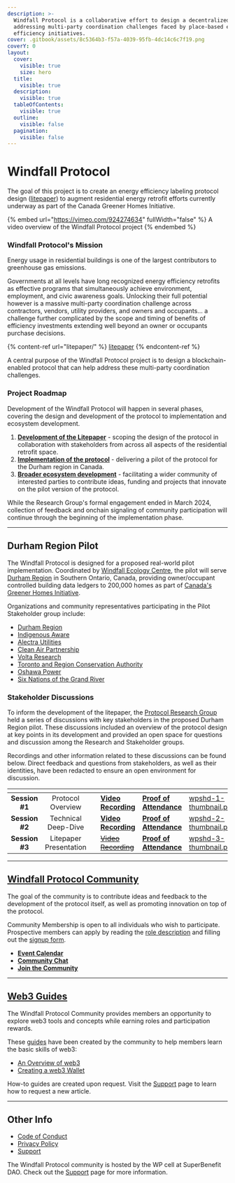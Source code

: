 ```yaml
---
description: >-
  Windfall Protocol is a collaborative effort to design a decentralized protocol
  addressing multi-party coordination challenges faced by place-based energy
  efficiency initiatives.
cover: .gitbook/assets/8c5364b3-f57a-4039-95fb-4dc14c6c7f19.png
coverY: 0
layout:
  cover:
    visible: true
    size: hero
  title:
    visible: true
  description:
    visible: true
  tableOfContents:
    visible: true
  outline:
    visible: false
  pagination:
    visible: false
---
```


# Windfall Protocol

The goal of this project is to create an energy efficiency labeling protocol design ([litepaper](litepaper/)) to augment residential energy retrofit efforts currently underway as part of the Canada Greener Homes Initiative.

{% embed url="https://vimeo.com/924274634" fullWidth="false" %}
A video overview of the Windfall Protocol project
{% endembed %}

### Windfall Protocol's Mission

Energy usage in residential buildings is one of the largest contributors to greenhouse gas emissions.

Governments at all levels have long recognized energy efficiency retrofits as effective programs that simultaneously achieve environment, employment, and civic awareness goals. Unlocking their full potential however is a massive multi-party coordination challenge across contractors, vendors, utility providers, and owners and occupants… a challenge further complicated by the scope and timing of benefits of efficiency investments extending well beyond an owner or occupants purchase decisions.

{% content-ref url="litepaper/" %}
[litepaper](litepaper/)
{% endcontent-ref %}

A central purpose of the Windfall Protocol project is to design a blockchain-enabled protocol that can help address these multi-party coordination challenges.

### Project Roadmap

Development of the Windfall Protocol will happen in several phases, covering the design and development of the protocol to implementation and ecosystem development.&#x20;

1. [**Development of the Litepaper**](litepaper/) - scoping the design of the protocol in collaboration with stakeholders from across all aspects of the residential retrofit space.
2. [**Implementation of the protocol**](./#durham-region-pilot) - delivering a pilot of the protocol for the Durham region in Canada.
3. [**Broader ecosystem development**](community.md) - facilitating a wider community of interested parties to contribute ideas, funding and projects that innovate on the pilot version of the protocol.

While the Research Group's formal engagement ended in March 2024, collection of feedback and onchain signaling of community participation will continue through the beginning of the implementation phase.

***

## Durham Region Pilot

The Windfall Protocol is designed for a proposed real-world pilot implementation. Coordinated by [Windfall Ecology Centre](https://windfallcentre.ca/), the pilot will serve [Durham Region](https://www.durham.ca/en/index.aspx) in Southern Ontario, Canada, providing owner/occupant controlled building data ledgers to 200,000 homes as part of [Canada's Greener Homes Initiative](https://natural-resources.canada.ca/energy-efficiency/homes/canada-greener-homes-initiative/24831).

Organizations and community representatives participating in the Pilot Stakeholder group include:

* [Durham Region](https://www.durham.ca/en/index.aspx)
* [Indigenous Aware](https://www.indigenousaware.com/)
* [Alectra Utilities](https://alectrautilities.com/)
* [Clean Air Partnership](https://www.cleanairpartnership.org/)
* [Volta Research](https://voltaresearch.org/)
* [Toronto and Region Conservation Authority](https://trca.ca/)
* [Oshawa Power](https://www.oshawapower.ca/)
* [Six Nations of the Grand River](https://www.sixnations.ca/)

### Stakeholder Discussions

To inform the development of the litepaper, the [Protocol Research Group](./#protocol-research-group) held a series of discussions with key stakeholders in the proposed Durham Region pilot. These discussions included an overview of the protocol design at key points in its development and provided an open space for questions and discussion among the Research and Stakeholder groups.

Recordings and other information related to these discussions can be found below. Direct feedback and questions from stakeholders, as well as their identities, have been redacted to ensure an open environment for discussion.

<table data-view="cards"><thead><tr><th align="center"></th><th align="center"></th><th data-type="content-ref"></th><th></th><th></th><th data-hidden data-card-cover data-type="files"></th><th data-hidden data-card-target data-type="content-ref"></th></tr></thead><tbody><tr><td align="center"><strong>Session #1</strong></td><td align="center">Protocol Overview</td><td></td><td><a href="https://vimeo.com/911712812"><strong>Video Recording</strong></a></td><td><a href="https://poap.gallery/event/167375"><strong>Proof of Attendance</strong></a></td><td><a href=".gitbook/assets/wpshd-1-thumbnail.png">wpshd-1-thumbnail.png</a></td><td><a href="https://lu.ma/g4m2o2wb">https://lu.ma/g4m2o2wb</a></td></tr><tr><td align="center"><strong>Session #2</strong></td><td align="center">Technical Deep-Dive</td><td></td><td><a href="https://vimeo.com/914631253"><strong>Video Recording</strong></a></td><td><a href="https://poap.gallery/event/168306"><strong>Proof of Attendance</strong></a></td><td><a href=".gitbook/assets/wpshd-2-thumbnail.png">wpshd-2-thumbnail.png</a></td><td><a href="https://lu.ma/bipzjjr5">https://lu.ma/bipzjjr5</a></td></tr><tr><td align="center"><strong>Session #3</strong></td><td align="center">Litepaper Presentation</td><td></td><td><a data-footnote-ref href="#user-content-fn-1"><del>Video Recording</del></a></td><td><a href="https://poap.gallery/event/168937"><strong>Proof of Attendance</strong></a></td><td><a href=".gitbook/assets/wpshd-3-thumbnail.png">wpshd-3-thumbnail.png</a></td><td><a href="https://lu.ma/8m55tp6w">https://lu.ma/8m55tp6w</a></td></tr></tbody></table>

***

## [Windfall Protocol Community](community/)

The goal of the community is to contribute ideas and feedback to the development of the protocol itself, as well as promoting innovation on top of the protocol.

Community Membership is open to all individuals who wish to participate. Prospective members can apply by reading the [role description](community/roles.md) and filling out the [signup form](https://wreep.deform.cc/community-signup/).

* [**Event Calendar**](https://lu.ma/wreep)
* [**Community Chat**](https://discord.com/invite/6mDepqjgh2)
* [**Join the Community**](https://wreep.deform.cc/community-signup/)

***

## [Web3 Guides](community/guides/)

The Windfall Protocol Community provides members an opportunity to explore web3 tools and concepts while earning roles and participation rewards.

These [guides](community/guides/) have been created by the community to help members learn the basic skills of web3:

* [An Overview of web3](community/guides/web3.md)
* [Creating a web3 Wallet](community/guides/wallets.md)

How-to guides are created upon request. Visit the [Support](support.md) page to learn how to request a new article.

***

## Other Info

* [Code of Conduct](code\_of\_conduct.md)
* [Privacy Policy](privacy\_policy.md)
* [Support](support.md)

The Windfall Protocol community is hosted by the WP cell at SuperBenefit DAO. Check out the [Support](broken-reference) page for more information.

[^1]: No video was recorded for this event due to technical difficulties.
